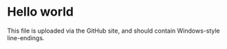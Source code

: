 # Hello world

This file is uploaded via the GitHub site, and should contain
Windows-style
line-endings.
